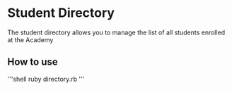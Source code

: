 # Student Directory #

The student directory allows you to manage the list of all students enrolled at the Academy

## How to use ##

'''shell
ruby directory.rb
'''
